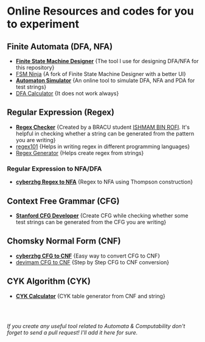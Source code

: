 # Online Resources and codes for you to experiment

## Finite Automata (DFA, NFA)
- [<b>Finite State Machine Designer</b>](https://madebyevan.com/fsm/) {The tool I use for designing DFA/NFA for this repository}
- [FSM Ninja](https://arash1381-y.github.io/fsmNinja/) {A fork of Finite State Machine Designer with a better UI}
- [<b>Automaton Simulator</b>](https://automatonsimulator.com/) {An online tool to simulate DFA, NFA and PDA for test strings}
- [DFA Calculator](https://dfagen.casiano.dev/) {It does not work always}

## Regular Expression (Regex)
- [<b>Regex Checker</b>](CSE331_REGEX_checker.ipynb) {Created by a BRACU student [ISHMAM BIN ROFI](https://github.com/ishmam-br10). It's helpful in checking whether a string can be generated from the pattern you are writing}
- [regex101](https://regex101.com/) {Helps in writing regex in different programming languages}
- [Regex Generator](https://regex-generator.olafneumann.org/?sampleText=01110000&flags=i) {Helps create regex from strings}
### Regular Expression to NFA/DFA
- [<b>cyberzhg Regex to NFA</b>](https://cyberzhg.github.io/toolbox/regex2nfa) {Regex to NFA using Thompson construction}


## Context Free Grammar (CFG)
- [<b>Stanford CFG Developer</b>](https://web.stanford.edu/class/archive/cs/cs103/cs103.1156/tools/cfg/) {Create CFG while checking whether some test strings can be generated from the CFG you are writing}

## Chomsky Normal Form (CNF)
- [<b>cyberzhg CFG to CNF</b>](https://cyberzhg.github.io/toolbox/cfg2cnf) {Easy way to convert CFG to CNF}
- [devimam CFG to CNF](https://devimam.github.io/cfgtocnf/) {Step by Step CFG to CNF conversion}

## CYK Algorithm (CYK)
- [<b>CYK Calculator</b>](https://cyk.rushikeshtote.com/) {CYK table generator from CNF and string}

</br></br>

*If you create any useful tool related to Automata & Computability don't forget to send a pull request! I'll add it here for sure.*